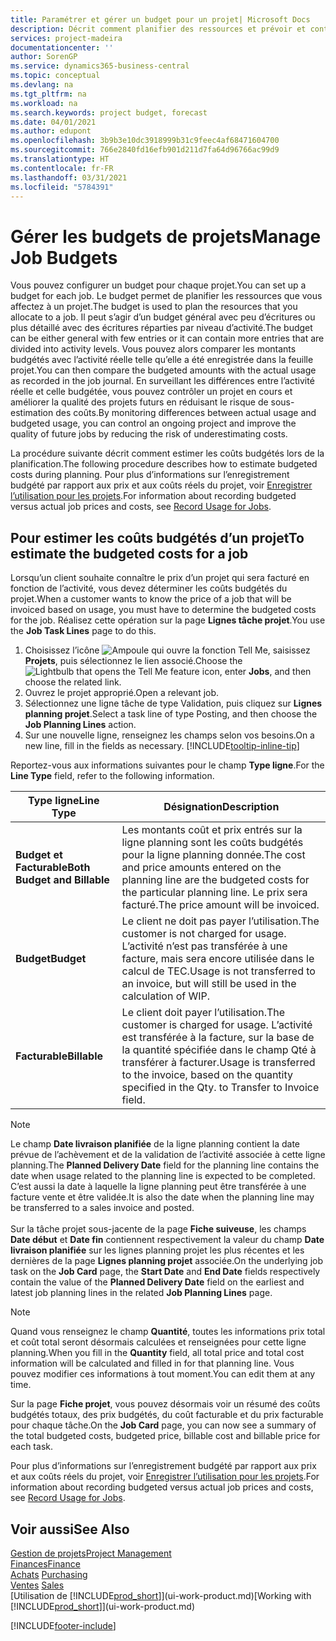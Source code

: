 ```yaml
---
title: Paramétrer et gérer un budget pour un projet| Microsoft Docs
description: Décrit comment planifier des ressources et prévoir et contrôler les coûts d’un projet en définissant un budget pour chaque projet.
services: project-madeira
documentationcenter: ''
author: SorenGP
ms.service: dynamics365-business-central
ms.topic: conceptual
ms.devlang: na
ms.tgt_pltfrm: na
ms.workload: na
ms.search.keywords: project budget, forecast
ms.date: 04/01/2021
ms.author: edupont
ms.openlocfilehash: 3b9b3e10dc3918999b31c9feec4af68471604700
ms.sourcegitcommit: 766e2840fd16efb901d211d7fa64d96766ac99d9
ms.translationtype: HT
ms.contentlocale: fr-FR
ms.lasthandoff: 03/31/2021
ms.locfileid: "5784391"
---
```

# <a name="manage-job-budgets"></a><span data-ttu-id="2e216-103">Gérer les budgets de projets</span><span class="sxs-lookup"><span data-stu-id="2e216-103">Manage Job Budgets</span></span>
<span data-ttu-id="2e216-104">Vous pouvez configurer un budget pour chaque projet.</span><span class="sxs-lookup"><span data-stu-id="2e216-104">You can set up a budget for each job.</span></span> <span data-ttu-id="2e216-105">Le budget permet de planifier les ressources que vous affectez à un projet.</span><span class="sxs-lookup"><span data-stu-id="2e216-105">The budget is used to plan the resources that you allocate to a job.</span></span> <span data-ttu-id="2e216-106">Il peut s’agir d’un budget général avec peu d’écritures ou plus détaillé avec des écritures réparties par niveau d’activité.</span><span class="sxs-lookup"><span data-stu-id="2e216-106">The budget can be either general with few entries or it can contain more entries that are divided into activity levels.</span></span> <span data-ttu-id="2e216-107">Vous pouvez alors comparer les montants budgétés avec l’activité réelle telle qu’elle a été enregistrée dans la feuille projet.</span><span class="sxs-lookup"><span data-stu-id="2e216-107">You can then compare the budgeted amounts with the actual usage as recorded in the job journal.</span></span> <span data-ttu-id="2e216-108">En surveillant les différences entre l’activité réelle et celle budgétée, vous pouvez contrôler un projet en cours et améliorer la qualité des projets futurs en réduisant le risque de sous-estimation des coûts.</span><span class="sxs-lookup"><span data-stu-id="2e216-108">By monitoring differences between actual usage and budgeted usage, you can control an ongoing project and improve the quality of future jobs by reducing the risk of underestimating costs.</span></span>

<span data-ttu-id="2e216-109">La procédure suivante décrit comment estimer les coûts budgétés lors de la planification.</span><span class="sxs-lookup"><span data-stu-id="2e216-109">The following procedure describes how to estimate budgeted costs during planning.</span></span> <span data-ttu-id="2e216-110">Pour plus d’informations sur l’enregistrement budgété par rapport aux prix et aux coûts réels du projet, voir [Enregistrer l’utilisation pour les projets](projects-how-record-job-usage.md).</span><span class="sxs-lookup"><span data-stu-id="2e216-110">For information about recording budgeted versus actual job prices and costs, see [Record Usage for Jobs](projects-how-record-job-usage.md).</span></span>  

## <a name="to-estimate-the-budgeted-costs-for-a-job"></a><a name="JobBudgetCosts"></a> <span data-ttu-id="2e216-111">Pour estimer les coûts budgétés d’un projet</span><span class="sxs-lookup"><span data-stu-id="2e216-111">To estimate the budgeted costs for a job</span></span>
<span data-ttu-id="2e216-112">Lorsqu’un client souhaite connaître le prix d’un projet qui sera facturé en fonction de l’activité, vous devez déterminer les coûts budgétés du projet.</span><span class="sxs-lookup"><span data-stu-id="2e216-112">When a customer wants to know the price of a job that will be invoiced based on usage, you must have to determine the budgeted costs for the job.</span></span> <span data-ttu-id="2e216-113">Réalisez cette opération sur la page **Lignes tâche projet**.</span><span class="sxs-lookup"><span data-stu-id="2e216-113">You use the **Job Task Lines** page to do this.</span></span>

1. <span data-ttu-id="2e216-114">Choisissez l’icône ![Ampoule qui ouvre la fonction Tell Me](media/ui-search/search_small.png "Dites-moi ce que vous voulez faire"), saisissez **Projets**, puis sélectionnez le lien associé.</span><span class="sxs-lookup"><span data-stu-id="2e216-114">Choose the ![Lightbulb that opens the Tell Me feature](media/ui-search/search_small.png "Tell me what you want to do") icon, enter **Jobs**, and then choose the related link.</span></span>  
2. <span data-ttu-id="2e216-115">Ouvrez le projet approprié.</span><span class="sxs-lookup"><span data-stu-id="2e216-115">Open a relevant job.</span></span>
3. <span data-ttu-id="2e216-116">Sélectionnez une ligne tâche de type Validation, puis cliquez sur **Lignes planning projet**.</span><span class="sxs-lookup"><span data-stu-id="2e216-116">Select a task line of type Posting, and then choose the **Job Planning Lines** action.</span></span>
4. <span data-ttu-id="2e216-117">Sur une nouvelle ligne, renseignez les champs selon vos besoins.</span><span class="sxs-lookup"><span data-stu-id="2e216-117">On a new line, fill in the fields as necessary.</span></span> [!INCLUDE[tooltip-inline-tip](includes/tooltip-inline-tip_md.md)]   

<span data-ttu-id="2e216-118">Reportez-vous aux informations suivantes pour le champ **Type ligne**.</span><span class="sxs-lookup"><span data-stu-id="2e216-118">For the **Line Type** field, refer to the following information.</span></span>  

| <span data-ttu-id="2e216-119">Type ligne</span><span class="sxs-lookup"><span data-stu-id="2e216-119">Line Type</span></span> | <span data-ttu-id="2e216-120">Désignation</span><span class="sxs-lookup"><span data-stu-id="2e216-120">Description</span></span> |
| --- | --- |
| <span data-ttu-id="2e216-121">**Budget et Facturable**</span><span class="sxs-lookup"><span data-stu-id="2e216-121">**Both Budget and Billable**</span></span> |<span data-ttu-id="2e216-122">Les montants coût et prix entrés sur la ligne planning sont les coûts budgétés pour la ligne planning donnée.</span><span class="sxs-lookup"><span data-stu-id="2e216-122">The cost and price amounts entered on the planning line are the budgeted costs for the particular planning line.</span></span> <span data-ttu-id="2e216-123">Le prix sera facturé.</span><span class="sxs-lookup"><span data-stu-id="2e216-123">The price amount will be invoiced.</span></span> |
| <span data-ttu-id="2e216-124">**Budget**</span><span class="sxs-lookup"><span data-stu-id="2e216-124">**Budget**</span></span> |<span data-ttu-id="2e216-125">Le client ne doit pas payer l’utilisation.</span><span class="sxs-lookup"><span data-stu-id="2e216-125">The customer is not charged for usage.</span></span> <span data-ttu-id="2e216-126">L’activité n’est pas transférée à une facture, mais sera encore utilisée dans le calcul de TEC.</span><span class="sxs-lookup"><span data-stu-id="2e216-126">Usage is not transferred to an invoice, but will still be used in the calculation of WIP.</span></span> |
| <span data-ttu-id="2e216-127">**Facturable**</span><span class="sxs-lookup"><span data-stu-id="2e216-127">**Billable**</span></span> |<span data-ttu-id="2e216-128">Le client doit payer l’utilisation.</span><span class="sxs-lookup"><span data-stu-id="2e216-128">The customer is charged for usage.</span></span> <span data-ttu-id="2e216-129">L’activité est transférée à la facture, sur la base de la quantité spécifiée dans le champ Qté à transférer à facturer.</span><span class="sxs-lookup"><span data-stu-id="2e216-129">Usage is transferred to the invoice, based on the quantity specified in the Qty. to Transfer to Invoice field.</span></span> |

> [!NOTE]  
> <span data-ttu-id="2e216-130">Le champ **Date livraison planifiée** de la ligne planning contient la date prévue de l’achèvement et de la validation de l’activité associée à cette ligne planning.</span><span class="sxs-lookup"><span data-stu-id="2e216-130">The **Planned Delivery Date** field for the planning line contains the date when usage related to the planning line is expected to be completed.</span></span> <span data-ttu-id="2e216-131">C’est aussi la date à laquelle la ligne planning peut être transférée à une facture vente et être validée.</span><span class="sxs-lookup"><span data-stu-id="2e216-131">It is also the date when the planning line may be transferred to a sales invoice and posted.</span></span> <br /><br /> <span data-ttu-id="2e216-132">Sur la tâche projet sous-jacente de la page **Fiche suiveuse**, les champs **Date début** et **Date fin** contiennent respectivement la valeur du champ **Date livraison planifiée** sur les lignes planning projet les plus récentes et les dernières de la page **Lignes planning projet** associée.</span><span class="sxs-lookup"><span data-stu-id="2e216-132">On the underlying job task on the **Job Card** page, the **Start Date** and **End Date** fields respectively contain the value of the **Planned Delivery Date** field on the earliest and latest job planning lines in the related **Job Planning Lines** page.</span></span>

> [!NOTE]  
>   <span data-ttu-id="2e216-133">Quand vous renseignez le champ **Quantité**, toutes les informations prix total et coût total seront désormais calculées et renseignées pour cette ligne planning.</span><span class="sxs-lookup"><span data-stu-id="2e216-133">When you fill in the **Quantity** field, all total price and total cost information will be calculated and filled in for that planning line.</span></span> <span data-ttu-id="2e216-134">Vous pouvez modifier ces informations à tout moment.</span><span class="sxs-lookup"><span data-stu-id="2e216-134">You can edit them at any time.</span></span>

<span data-ttu-id="2e216-135">Sur la page **Fiche projet**, vous pouvez désormais voir un résumé des coûts budgétés totaux, des prix budgétés, du coût facturable et du prix facturable pour chaque tâche.</span><span class="sxs-lookup"><span data-stu-id="2e216-135">On the **Job Card** page, you can now see a summary of the total budgeted costs, budgeted price, billable cost and billable price for each task.</span></span>

<span data-ttu-id="2e216-136">Pour plus d’informations sur l’enregistrement budgété par rapport aux prix et aux coûts réels du projet, voir [Enregistrer l’utilisation pour les projets](projects-how-record-job-usage.md).</span><span class="sxs-lookup"><span data-stu-id="2e216-136">For information about recording budgeted versus actual job prices and costs, see [Record Usage for Jobs](projects-how-record-job-usage.md).</span></span>

## <a name="see-also"></a><span data-ttu-id="2e216-137">Voir aussi</span><span class="sxs-lookup"><span data-stu-id="2e216-137">See Also</span></span>
[<span data-ttu-id="2e216-138">Gestion de projets</span><span class="sxs-lookup"><span data-stu-id="2e216-138">Project Management</span></span>](projects-manage-projects.md)  
[<span data-ttu-id="2e216-139">Finances</span><span class="sxs-lookup"><span data-stu-id="2e216-139">Finance</span></span>](finance.md)  
<span data-ttu-id="2e216-140">[Achats](purchasing-manage-purchasing.md)       </span><span class="sxs-lookup"><span data-stu-id="2e216-140">[Purchasing](purchasing-manage-purchasing.md)       </span></span>  
<span data-ttu-id="2e216-141">[Ventes](sales-manage-sales.md)    </span><span class="sxs-lookup"><span data-stu-id="2e216-141">[Sales](sales-manage-sales.md)    </span></span>  
<span data-ttu-id="2e216-142">[Utilisation de [!INCLUDE[prod_short](includes/prod_short.md)]](ui-work-product.md)</span><span class="sxs-lookup"><span data-stu-id="2e216-142">[Working with [!INCLUDE[prod_short](includes/prod_short.md)]](ui-work-product.md)</span></span>  


[!INCLUDE[footer-include](includes/footer-banner.md)]
